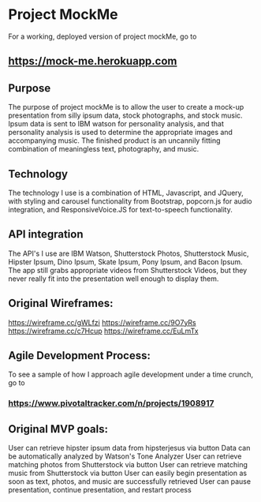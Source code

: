 # Project MockMe
For a working, deployed version of project mockMe, go to
## https://mock-me.herokuapp.com

## Purpose

The purpose of project mockMe is to allow the user to create a mock-up presentation from silly ipsum data, stock photographs, and stock music. Ipsum data is sent to IBM watson for personality analysis, and that personality analysis is used to determine the appropriate images and accompanying music. The finished product is an uncannily fitting combination of meaningless text, photography, and music.

## Technology

The technology I use is a combination of HTML, Javascript, and JQuery, with styling and carousel functionality from Bootstrap, popcorn.js for audio integration, and ResponsiveVoice.JS for text-to-speech functionality.

## API integration

The API's I use are IBM Watson, Shutterstock Photos, Shutterstock Music, Hipster Ipsum, Dino Ipsum, Skate Ipsum, Pony Ipsum, and Bacon Ipsum. The app still grabs appropriate videos from Shutterstock Videos, but they never really fit into the presentation well enough to display them.

## Original Wireframes:

https://wireframe.cc/gWLfzi
https://wireframe.cc/9O7yRs
https://wireframe.cc/c7Hcup
https://wireframe.cc/EuLmTx

## Agile Development Process:

To see a sample of how I approach agile development under a time crunch, go to
### https://www.pivotaltracker.com/n/projects/1908917

## Original MVP goals:
User can retrieve hipster ipsum data from hipsterjesus via button
Data can be automatically analyzed by Watson's Tone Analyzer
User can retrieve matching photos from Shutterstock via button
User can retrieve matching music from Shutterstock via button
User can easily begin presentation as soon as text, photos, and music are successfully retrieved
User can pause presentation, continue presentation, and restart process
